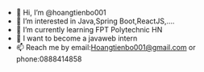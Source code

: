 - 👋 Hi, I’m @hoangtienbo001
- 👀 I’m interested in Java,Spring Boot,ReactJS,....
- 🌱 I’m currently learning FPT Polytechnic HN
- 💞️ I want to become a javaweb intern
- 📫 Reach me by email:Hoangtienbo001@gmail.com or phone:0888414858

<!---
hoangtienbo001/hoangtienbo001 is a ✨ special ✨ repository because its `README.md` (this file) appears on your GitHub profile.
You can click the Preview link to take a look at your changes.
--->
